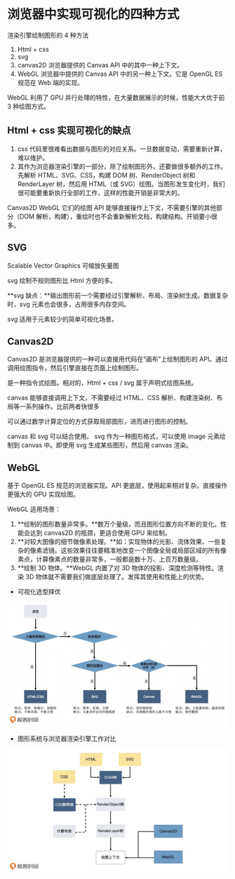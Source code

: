 # 浏览器中实现可视化的四种方式

渲染引擎绘制图形的 4 种方法

1. Html + css
2. svg
3. canvas2D 浏览器提供的 Canvas API 中的其中一种上下文。
4. WebGL 浏览器中提供的 Canvas API 中的另一种上下文。它是 OpenGL ES 规范在 Web 端的实现。

WebGL 利用了 GPU 并行处理的特性，在大量数据展示的时候，性能大大优于前 3 种绘图方式。

## Html + css 实现可视化的缺点

1. css 代码里很难看出数据与图形的对应关系。一旦数据变动，需要重新计算，难以维护。
2. 其作为浏览器渲染引擎的一部分，除了绘制图形外，还要做很多额外的工作。先解析 HTML、SVG、CSS，构建 DOM 树、RenderObject 树和 RenderLayer 树，然后用 HTML（或 SVG）绘图。当图形发生变化时，我们很可能要重新执行全部的工作，这样的性能开销是非常大的。

Canvas2D WebGL 它们的绘图 API 能够直接操作上下文，不需要引擎的其他部分（DOM 解析，构建），重绘时也不会重新解析文档，构建结构。开销要小很多。

## SVG

Scalable Vector Graphics 可缩放矢量图

svg 绘制不规则图形比 Html 方便的多。

**svg 缺点：**输出图形前一个需要经过引擎解析、布局、渲染树生成。数据复杂时，svg 元素也会很多，占用很多内存空间。

svg 适用于元素较少的简单可视化场景。

## Canvas2D

Canvas2D 是浏览器提供的一种可以直接用代码在“画布”上绘制图形的 API。通过调用绘图指令，然后引擎直接在页面上绘制图形。

是一种指令式绘图。相对的，Html + css / svg 属于声明式绘图系统。

canvas 能够直接调用上下文，不需要经过 HTML、CSS 解析、构建渲染树、布局等一系列操作。比前两者快很多

可以通过数学计算定位的方式获取局部图形，进而进行图形的控制。

canvas 和 svg 可以结合使用。 svg 作为一种图形格式，可以使用 image 元素绘制到 canvas 中。即使用 svg 生成某些图形，然后用 canvas 渲染。

## WebGL

基于 OpenGL ES 规范的浏览器实现。API 更底层，使用起来相对复杂。直接操作更强大的 GPU 实现绘图。

WebGL 适用场景：

1. **绘制的图形数量非常多。**数万个量级，而且图形位置方向不断的变化。性能会达到 canvas2D 的瓶颈，更适合使用 GPU 来绘制。
2. **对较大图像的细节做像素处理。**如：实现物体的光影、流体效果、一些复杂的像素滤镜。这些效果往往要精准地改变一个图像全局或局部区域的所有像素点，计算像素点的数量非常多，一般都是数十万、上百万数量级。
3. **绘制 3D 物体。**WebGL 内置了对 3D 物体的投影、深度检测等特性。渲染 3D 物体就不需要我们做底层处理了。发挥其使用和性能上的优势。

- 可视化选型择优

![可视化选型择优顺序](./../img/可视化选型思考流程.webp)

- 图形系统与浏览器渲染引擎工作对比

![图形系统与浏览器渲染引擎工作对比](./../img/几种绘制方式的渲染比较.webp)
